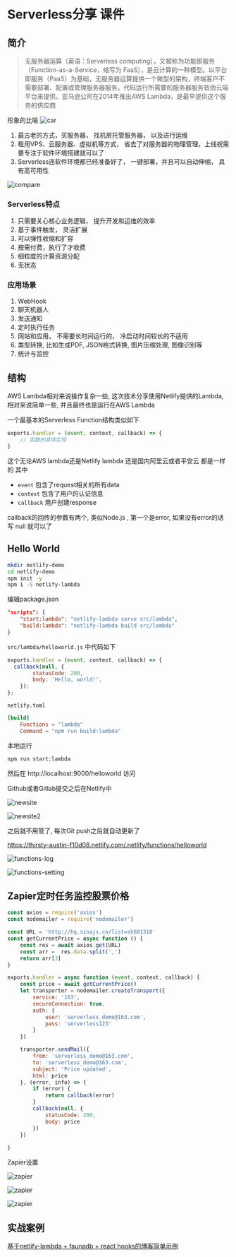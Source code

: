 # Serverless分享 课件

## 简介

> 无服务器运算（英语：Serverless computing），又被称为功能即服务（Function-as-a-Service，缩写为 FaaS），是云计算的一种模型。以平台即服务（PaaS）为基础，无服务器运算提供一个微型的架构，终端客户不需要部署、配置或管理服务器服务，代码运行所需要的服务器服务皆由云端平台来提供。亚马逊公司在2014年推出AWS Lambda，是最早提供这个服务的供应商

形象的比喻
![car](../../assets/car.png)

1. 最古老的方式，买服务器， 找机房托管服务器， 以及进行运维
2. 租用VPS、云服务器、虚拟机等方式， 省去了对服务器的物理管理，上线祝需要专注于软件环境搭建就可以了
3. Serverless连软件环境都已经准备好了， 一键部署，并且可以自动伸缩， 具有高可用性

![compare](../../assets/compare.jpg)

### Serverless特点

1. 只需要关心核心业务逻辑， 提升开发和运维的效率
2. 基于事件触发， 灵活扩展
3. 可以弹性收缩和扩容
4. 按需付费，执行了才收费
5. 细粒度的计算资源分配
6. 无状态

### 应用场景

1. WebHook
2. 聊天机器人
3. 发送通知
4. 定时执行任务
5. 网站和应用， 不需要长时间运行的， 冷启动时间较长的不适用
6. 类型转换, 比如生成PDF, JSON格式转换, 图片压缩处理, 图像识别等
7. 统计与监控

## 结构

AWS Lambda相对来说操作复杂一些, 这次技术分享使用Netlify提供的Lambda, 相对来说简单一些, 并且最终也是运行在AWS Lambda

一个最基本的Serverless Function结构类似如下

```js
exports.handler = (event, context, callback) => {
    // 函数的具体实现
}
```

这个无论AWS lambda还是Netlify lambda 还是国内阿里云或者平安云 都是一样的
其中 

* `event` 包含了request相关的所有data
* `context` 包含了用户的认证信息
* `callback` 用户创建response

callback的回传的参数有两个, 类似Node.js , 第一个是error, 如果没有error的话写 null 就可以了

## Hello World

```bash
mkdir netlify-demo
cd netlify-demo
npm init -y
npm i -S netlify-lambda

```

编辑package.json

```json
"scripts": {
    "start:lambda": "netlify-lambda serve src/lambda",
    "build:lambda": "netlify-lambda build src/lambda"
}
```

`src/lambda/helloworld.js` 中代码如下

```js
exports.handler = (event, context, callback) => {
  callback(null, {
        statusCode: 200,
        body: 'Hello, world!',
    });
}; 
```

`netlify.toml` 

```toml
[build]
    Functions = "lambda"
    Command = "npm run build:lambda"

```

本地运行

```bash
npm run start:lambda
```

然后在 http://localhost:9000/helloworld 访问

Github或者Gitlab提交之后在Netlify中 

![newsite](../../assets/newsite.png)

![newsite2](../../assets/newsite2.png)

之后就不用管了, 每次Git push之后就自动更新了


https://thirsty-austin-f10d08.netlify.com/.netlify/functions/helloworld

![functions-log](../../assets/functions-log.png)

![functions-setting](../../assets/functions-setting-7218898.png)


## Zapier定时任务监控股票价格


```js
const axios = require('axios')
const nodemailer = require('nodemailer')

const URL = 'http://hq.sinajs.cn/list=sh601318'
const getCurrentPrice = async function () {
    const res = await axios.get(URL)
    const arr =  res.data.split(',')
    return arr[3]
}

exports.handler = async function (event, context, callback) {
    const price = await getCurrentPrice()
    let transporter = nodemailer.createTransport({
        service: '163',
        secureConnection: true,
        auth: {
            user: 'serverless_demo@163.com',
            pass: 'serverless123'
        }
    })

    transporter.sendMail({
        from: 'serverless_demo@163.com',
        to: 'serverless_demo@163.com',
        subject: 'Price updated',
        html: price
    }, (error, info) => {
        if (error) {
            return callback(error)
        }
        callback(null, {
            statusCode: 200,
            body: price
        })
    })
    
}
```

Zapier设置

![zapier](../../assets/zapier-event.png)

![zapier](../../assets/zapier-webhook.png)

![zapier](../../assets/zapier-request.png)





## 实战案例

[基于netlify-lambda  + faunadb + react hooks的博客简单示例](https://github.com/liangshuai/serverless-blog)

